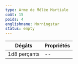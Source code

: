 ```yaml
---
type: Arme de Mêlée Martiale
coût: 15
poids: 4
englishname: Morningstar
status: empty
---
```


| Dégâts       | Propriétés |
| ------------ | ---------- |
| 1d8 perçants | --         |
